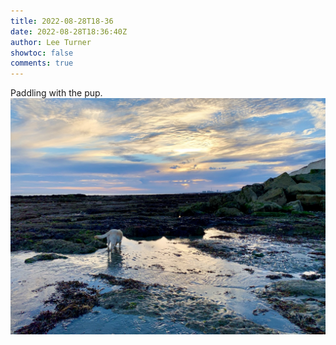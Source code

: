 ```yaml
---
title: 2022-08-28T18-36
date: 2022-08-28T18:36:40Z
author: Lee Turner
showtoc: false
comments: true
---
```


Paddling with the pup. ![](/img/x//1563958761722728449-FbRMM5EWAAIDkez.jpg)

